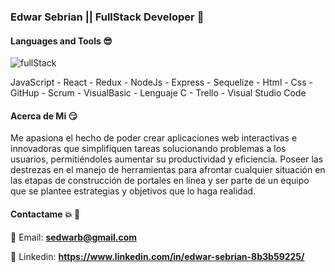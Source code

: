 ### Edwar Sebrian || FullStack Developer 👋

#### Languages and Tools :sunglasses:

![fullStack](https://user-images.githubusercontent.com/88947428/173082698-97a9ff64-336f-48b1-8449-5c01947a7424.jpeg)

JavaScript - React - Redux - NodeJs - Express - Sequelize - Html - Css - GitHup - Scrum - VisualBasic - Lenguaje C - Trello - Visual Studio Code

#### Acerca de Mi :smirk:

Me apasiona el hecho de poder crear aplicaciones web interactivas e innovadoras que simplifiquen tareas solucionando problemas a los usuarios, permitiéndoles aumentar su productividad y eficiencia. Poseer las destrezas en el manejo de herramientas para afrontar cualquier situación en las etapas de construcción de portales en línea y ser parte de un equipo que se plantee estrategias y objetivos que lo haga realidad.

#### Contactame :boom: :punch:

:email: Email: **sedwarb@gmail.com**

:necktie: Linkedin: **https://www.linkedin.com/in/edwar-sebrian-8b3b59225/**


<!--
**sedwarb/sedwarb** is a ✨ _special_ ✨ repository because its `README.md` (this file) appears on your GitHub profile.

Here are some ideas to get you started:

- 🔭 I’m currently working on ...
- 🌱 I’m currently learning ...
- 👯 I’m looking to collaborate on ...
- 🤔 I’m looking for help with ...
- 💬 Ask me about ...
- 📫 How to reach me: ...
- 😄 Pronouns: ...
- ⚡ Fun fact: ...
-->
